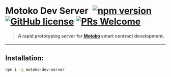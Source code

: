 
# Motoko Dev Server &nbsp;[![npm version](https://img.shields.io/npm/v/motoko-dev-server.svg?logo=npm)](https://www.npmjs.com/package/motoko-dev-server) [![GitHub license](https://img.shields.io/badge/license-Apache%202.0-blue.svg)](https://opensource.org/licenses/Apache-2.0) [![PRs Welcome](https://img.shields.io/badge/PRs-welcome-brightgreen.svg)](https://github.com/dfinity/motoko/issues)

> #### A rapid prototyping server for [Motoko](https://smartcontracts.org/) smart contract development.

---

## Installation:

```sh
npm i -g motoko-dev-server
```
